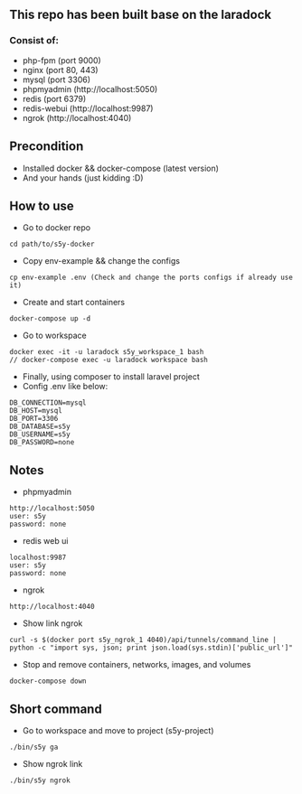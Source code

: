## This repo has been built base on the laradock
### Consist of:
+ php-fpm (port 9000)
+ nginx (port 80, 443)
+ mysql (port 3306)
+ phpmyadmin (http://localhost:5050)
+ redis (port 6379)
+ redis-webui (http://localhost:9987)
+ ngrok (http://localhost:4040)

## Precondition
+ Installed docker && docker-compose (latest version)
+ And your hands (just kidding :D)

## How to use
+ Go to docker repo
```
cd path/to/s5y-docker
```
+ Copy env-example && change the configs
```
cp env-example .env (Check and change the ports configs if already use it)
```
+ Create and start containers
```
docker-compose up -d
```
+ Go to workspace
```
docker exec -it -u laradock s5y_workspace_1 bash
// docker-compose exec -u laradock workspace bash
```
+ Finally, using composer to install laravel project
+ Config .env like below:
```
DB_CONNECTION=mysql
DB_HOST=mysql
DB_PORT=3306
DB_DATABASE=s5y
DB_USERNAME=s5y
DB_PASSWORD=none
```
## Notes
+ phpmyadmin
```
http://localhost:5050
user: s5y
password: none
```
+ redis web ui
```
localhost:9987
user: s5y
password: none
```
+ ngrok
```
http://localhost:4040
```
+ Show link ngrok
```
curl -s $(docker port s5y_ngrok_1 4040)/api/tunnels/command_line | python -c "import sys, json; print json.load(sys.stdin)['public_url']"
```
+ Stop and remove containers, networks, images, and volumes
```
docker-compose down
```
## Short command
+ Go to workspace and move to project (s5y-project)
```
./bin/s5y ga
```
+ Show ngrok link
```
./bin/s5y ngrok
```

